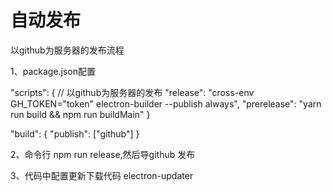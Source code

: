 # 自动发布
以github为服务器的发布流程

1、package.json配置


"scripts": {
    // 以github为服务器的发布
    "release": "cross-env GH_TOKEN="token" electron-builder --publish always",
    "prerelease": "yarn run build && npm run buildMain"
}

"build": {
    "publish": ["github"]
}

2、命令行 npm run release,然后导github 发布
 
3、代码中配置更新下载代码 electron-updater